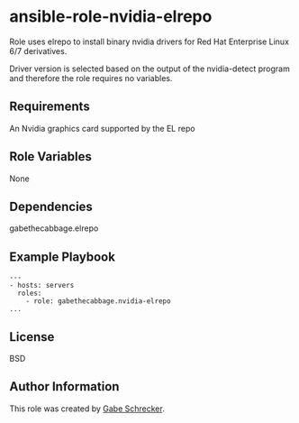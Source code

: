 # ansible-role-nvidia-elrepo

Role uses elrepo to install binary nvidia drivers for Red Hat Enterprise Linux 6/7 derivatives.

Driver version is selected based on the output of the nvidia-detect program and therefore the role requires no variables.

## Requirements

An Nvidia graphics card supported by the EL repo

## Role Variables

None

## Dependencies

gabethecabbage.elrepo

## Example Playbook

    ---
    - hosts: servers
      roles:
        - role: gabethecabbage.nvidia-elrepo
    ...

## License

BSD

## Author Information

This role was created by [Gabe Schrecker](https://github.com/gabethecabbage).

